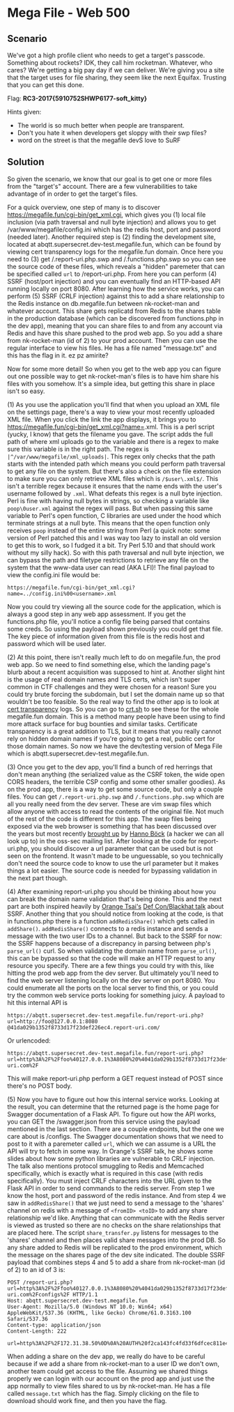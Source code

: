 Mega File - Web 500
===================

## Scenario ##
We've got a high profile client who needs to get a target's passcode. Something about rockets? IDK, they call him rocketman. Whatever, who cares? We're getting a big pay day if we can deliver. We're giving you a site that the target uses for file sharing, they seem like the next Equifax. Trusting that you can get this done.

Flag: **RC3-2017{5910752SHWP6177-soft_kitty}**

Hints given:
* The world is so much better when people are transparent.
* Don't you hate it when developers get sloppy with their swp files?
* word on the street is that the megafile devS love to SuRF

## Solution ##
So given the scenario, we know that our goal is to get one or more files from the "target's" account. There are a few vulnerabilities to take advantage of in order to get the target's files.

For a quick overview, one step of many is to discover https://megafile.fun/cgi-bin/get_xml.cgi, which gives you (1) local file inclusion (via path traversal and null byte injection) and allows you to get /var/www/megafile/config.ini which has the redis host, port and password (needed later). Another required step is (2) finding the development site, located at abqtt.supersecret.dev-test.megafile.fun, which can be found by viewing cert transparency logs for the megafile.fun domain. Once here you need to (3) get /.report-uri.php.swp and /.functions.php.swp so you can see the source code of these files, which reveals a "hidden" paremeter that can be specified called `url` to /report-uri.php. From here you can perform (4) SSRF (host/port injection) and you can eventually find an HTTP-based API running locally on port 8080. After learning how the service works, you can perform (5) SSRF (CRLF injection) against this to add a share relationship to the Redis instance on db.megafile.fun between nk-rocket-man and whatever account. This share gets replicatd from Redis to the shares table in the production database (which can be discovered from functions.php in the dev app), meaning that you can share files to and from any account via Redis and have this share pushed to the prod web app. So you add a share from nk-rocket-man (id of 2) to your prod account. Then you can use the regular interface to view his files. He has a file named "message.txt" and this has the flag in it. ez pz amirite?

Now for some more detail! So when you get to the web app you can figure out one possible way to get nk-rocket-man's files is to have him share his files with you somehow. It's a simple idea, but getting this share in place isn't so easy.

(1) As you use the application you'll find that when you upload an XML file on the settings page, there's a way to view your most recently uploaded XML file. When you click the link the app displays, it brings you to https://megafile.fun/cgi-bin/get_xml.cgi?name=<username>.xml. This is a perl script (yucky, I know) that gets the filename you gave. The script adds the full path of where xml uploads go to the variable and there is a regex to make sure this variable is in the right path. The regex is `|^/var/www/megafile/xml_uploads|`. This regex only checks that the path starts with the intended path which means you could perform path traversal to get any file on the system. But there's also a check on the file extension to make sure you can only retrieve XML files which is `/$user\.xml$/`. This isn't a terrible regex because it ensures that the name ends with the user's username followed by `.xml`. What defeats this regex is a null byte injection. Perl is fine with having null bytes in strings, so checking a variable like `poop\0user.xml` against the regex will pass. But when passing this same variable to Perl's open function, C libraries are used under the hood which terminate strings at a null byte. This means that the open function only receives `poop` instead of the entire string from Perl (a quick note: some version of Perl patched this and I was way too lazy to install an old version to get this to work, so I fudged it a bit. Try Perl 5.10 and that should work without my silly hack). So with this path traversal and null byte injection, we can bypass the path and filetype restrictions to retrieve any file on the system that the www-data user can read (AKA LFI)! The final payload to view the config.ini file would be:

```http
https://megafile.fun/cgi-bin/get_xml.cgi?name=../config.ini%00<username>.xml
```

Now you could try viewing all the source code for the application, which is always a good step in any web app assessment. If you get the functions.php file, you'll notice a config file being parsed that contains some creds. So using the payload shown previously you could get that file. The key piece of information given from this file is the redis host and password which will be used later.

(2) At this point, there isn't really much left to do on megafile.fun, the prod web app. So we need to find something else, which the landing page's blurb about a recent acquisition was supposed to hint at. Another slight hint is the usage of real domain names and TLS certs, which isn't super common in CTF challenges and they were chosen for a reason! Sure you could try brute forcing the subdomain, but I set the domain name up so that wouldn't be too feasible. So the real way to find the other app is to look at [cert transparency](https://www.certificate-transparency.org/) logs. So you can go to [crt.sh](https://crt.sh/?q=%25megafile.fun) to see these for the whole megafile.fun domain. This is a method many people have been using to find more attack surface for bug bounties and similar tasks. Certificate transparency is a great addition to TLS, but it means that you really cannot rely on hidden domain names if you're going to get a real, public cert for those domain names. So now we have the dev/testing version of Mega File which is abqtt.supersecret.dev-test.megafile.fun.

(3) Once you get to the dev app, you'll find a bunch of red herrings that don't mean anything (the serialized value as the CSRF token, the wide open CORS headers, the terrible CSP config and some other smaller goodies). As on the prod app, there is a way to get some source code, but only a couple files. You can get `/.report-uri.php.swp` and `/.functions.php.swp` which are all you really need from the dev server. These are vim swap files which allow anyone with access to read the contents of the original file. Not much of the rest of the code is different for this app. The swap files being exposed via the web browser is something that has been discussed over the years but most recently [brought up](http://seclists.org/oss-sec/2017/q4/145) by [Hanno Böck](https://blog.hboeck.de/) (a hacker we can all look up to) in the oss-sec mailing list. After looking at the code for report-uri.php, you should discover a url parameter that can be used but is not seen on the frontend. It wasn't made to be unguessable, so you technically don't need the source code to know to use the url parameter but it makes things a lot easier. The source code is needed for bypassing validation in the next part though.

(4) After examining report-uri.php you should be thinking about how you can break the domain name validation that's being done. This and the next part are both inspired heavily by [Orange Tsai's](http://blog.orange.tw/) [Def Con/Blackhat talk](https://www.blackhat.com/docs/us-17/thursday/us-17-Tsai-A-New-Era-Of-SSRF-Exploiting-URL-Parser-In-Trending-Programming-Languages.pdf) about SSRF. Another thing that you should notice from looking at the code, is that in functions.php there is a function `addRedisShare()` which gets called in `addShare()`. `addRedisShare()` connects to a redis instance and sends a message with the two user IDs to a channel. But back to the SSRF for now: the SSRF happens because of a discrepancy in parsing between php's `parse_url()` curl. So when validating the domain name from `parse_url()`, this can be bypassed so that the code will make an HTTP request to any resource you specify. There are a few things you could try with this, like hitting the prod web app from the dev server. But ultimately you'll need to find the web server listening locally on the dev server on port 8080. You could enumerate all the ports on the local server to find this, or you could try the common web service ports looking for something juicy. A payload to hit this internal API is 

```http
https://abqtt.supersecret.dev-test.megafile.fun/report-uri.php?url=http://foo@127.0.0.1:8080 @41da029b1352f8733d17f23def226ec4.report-uri.com/
```

Or urlencoded:

```http
https://abqtt.supersecret.dev-test.megafile.fun/report-uri.php?url=http%3A%2F%2Ffoo%40127.0.0.1%3A8080%20%4041da029b1352f8733d17f23def226ec4.report-uri.com%2F
```

This will make report-uri.php perform a GET request instead of POST since there's no POST body.

(5) Now you have to figure out how this internal service works. Looking at the result, you can determine that the returned page is the home page for Swagger documentation of a Flask API. To figure out how the API works, you can GET the /swagger.json from this service using the payload mentioned in the last section. There are a couple endpoints, but the one we care about is /configs. The Swagger documentation shows that we need to post to it with a paremeter called `url`, which we can assume is a URL the API will try to fetch in some way. In Orange's SSRF talk, he shows some slides about how some python libraries are vulnerable to CRLF injection. The talk also mentions protocol smuggling to Redis and Memcached specifically, which is exactly what is required in this case (with redis specifically). You must inject CRLF characters into the URL given to the Flask API in order to send commands to the redis server. From step 1 we know the host, port and password of the redis instance. And from step 4 we saw in `addRedisShare()` that we just need to send a message to the 'shares' channel on redis with a message of `<fromID> <toID>` to add any share relationship we'd like. Anything that can communicate with the Redis server is viewed as trusted so there are no checks on the share relationships that are placed here. The script `share_transfer.py` listens for messages to the 'shares' channel and then places valid share messages into the prod DB. So any share added to Redis will be replicated to the prod environment, which the message on the shares page of the dev site indicated. The double SSRF payload that combines steps 4 and 5 to add a share from nk-rocket-man (id of 2) to an id of 3 is:

```http
POST /report-uri.php?url=http%3A%2F%2Ffoo%40127.0.0.1%3A8080%20%4041da029b1352f8733d17f23def226ec4.report-uri.com%2Fconfigs%2F HTTP/1.1
Host: abqtt.supersecret.dev-test.megafile.fun
User-Agent: Mozilla/5.0 (Windows NT 10.0; Win64; x64) AppleWebKit/537.36 (KHTML, like Gecko) Chrome/61.0.3163.100 Safari/537.36
Content-type: application/json
Content-Length: 222

url=http%3A%2F%2F172.31.38.50%0D%0A%20AUTH%20f2ca143fc4fd33f6dfcec811e4d19f3cb017a8b904535195037b970e401d0ce2fa40320b9169bafb38f08c5db216803a2f267f0f243b17c65bd48fae92dc3609%0D%0A%20publish%20shares%20%222%203%22%0D%0A%20%3A6379
```

When adding a share on the dev app, we really do have to be careful because if we add a share from nk-rocket-man to a user ID we don't own, another team could get access to the file. Assuming we shared things properly we can login with our account on the prod app and just use the app normally to view files shared to us by nk-rocket-man. He has a file called `message.txt` which has the flag. Simply clicking on the file to download should work fine, and then you have the flag.
